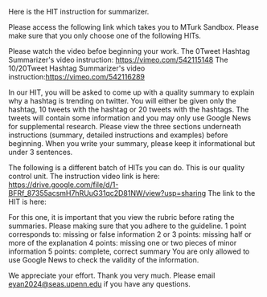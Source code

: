 Here is the HIT instruction for summarizer.

Please access the following link which takes you to MTurk Sandbox.
Please make sure that you only choose one of the following HITs.

Please watch the video befoe beginning your work.
The 0Tweet Hashtag Summarizer's video instruction: https://vimeo.com/542115148
The 10/20Tweet Hashtag Summarizer's video instruction:https://vimeo.com/542116289

In our HIT, you will be asked to come up with a quality summary to explain why a hashtag is trending on twitter. 
You will either be given only the hashtag, 10 tweets with the hashtag or 20 tweets with the hashtags. 
The tweets will contain some information and you may only use Google News for supplemental research. 
Please view the three sections underneath instructions (summary, detailed instructions and examples) before beginning. 
When you write your summary, please keep it informational but under 3 sentences. 

The following is a different batch of HITs you can do. This is our quality control unit.
The instruction video link is here: https://drive.google.com/file/d/1-BFRf_87355acsmH7hRUuG31qc2D81NW/view?usp=sharing
The link to the HIT is here: 

For this one, it is important that you view the rubric before rating the summaries. Please making sure that you adhere to the guideline. 
1 point corresponds to: missing or false information
2 or 3 points: missing half or more of the explanation
4 points: missing one or two pieces of minor information
5 points: complete, correct summary
You are only allowed to use Google News to check the validity of the information.

We appreciate your effort. Thank you very much. 
Please email eyan2024@seas.upenn.edu if you have any questions. 
